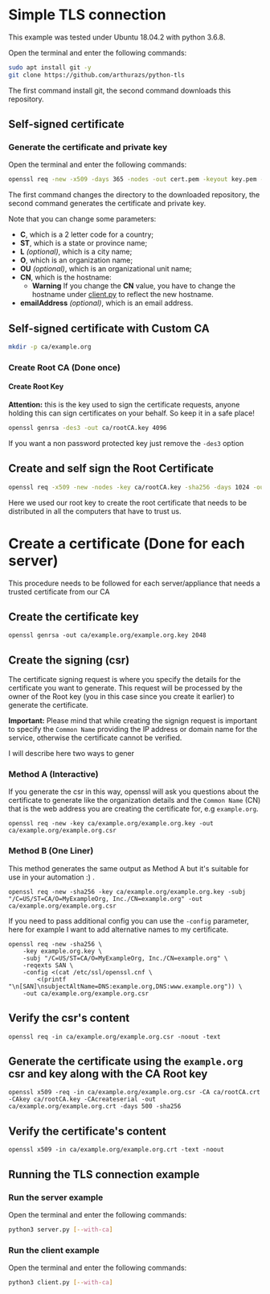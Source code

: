 # Simple TLS connection

This example was tested under Ubuntu 18.04.2 with python 3.6.8.

Open the terminal and enter the following commands:

```bash
sudo apt install git -y
git clone https://github.com/arthurazs/python-tls
```

The first command install git, the second command downloads this repository.

## Self-signed certificate

### Generate the certificate and private key

Open the terminal and enter the following commands:

```bash
openssl req -new -x509 -days 365 -nodes -out cert.pem -keyout key.pem -subj "/C=BR/ST=Rio de Janeiro/L=Niteroi/O=UFF/OU=Midiacom/CN=example.org/emailAddress=arthurazs@midiacom.uff.br"
```

The first command changes the directory to the downloaded repository, the second command generates the certificate and private key.

Note that you can change some parameters:

- **C**, which is a 2 letter code for a country;
- **ST**, which is a state or province name;
- **L** *(optional)*, which is a city name;
- **O**, which is an organization name;
- **OU** *(optional)*, which is an organizational unit name;
- **CN**, which is the hostname:
  - **Warning** If you change the **CN** value, you have to change the hostname under [client.py](client.py) to reflect the new hostname.
- **emailAddress** *(optional)*, which is an email address.

## Self-signed certificate with Custom CA

```bash
mkdir -p ca/example.org
```

### Create Root CA (Done once)

#### Create Root Key

**Attention:** this is the key used to sign the certificate requests, anyone holding this can sign certificates on your behalf. So keep it in a safe place!

```bash
openssl genrsa -des3 -out ca/rootCA.key 4096
```

If you want a non password protected key just remove the `-des3` option


## Create and self sign the Root Certificate

```bash
openssl req -x509 -new -nodes -key ca/rootCA.key -sha256 -days 1024 -out ca/rootCA.crt
```

Here we used our root key to create the root certificate that needs to be distributed in all the computers that have to trust us.


# Create a certificate (Done for each server)

This procedure needs to be followed for each server/appliance that needs a trusted certificate from our CA

## Create the certificate key

```
openssl genrsa -out ca/example.org/example.org.key 2048
```

## Create the signing  (csr)

The certificate signing request is where you specify the details for the certificate you want to generate.
This request will be processed by the owner of the Root key (you in this case since you create it earlier) to generate the certificate.

**Important:** Please mind that while creating the signign request is important to specify the `Common Name` providing the IP address or domain name for the service, otherwise the certificate cannot be verified.

I will describe here two ways to gener

### Method A (Interactive)

If you generate the csr in this way, openssl will ask you questions about the certificate to generate like the organization details and the `Common Name` (CN) that is the web address you are creating the certificate for, e.g `example.org`.

```
openssl req -new -key ca/example.org/example.org.key -out ca/example.org/example.org.csr
```

### Method B (One Liner)

This method generates the same output as Method A but it's suitable for use in your automation :) .

```
openssl req -new -sha256 -key ca/example.org/example.org.key -subj "/C=US/ST=CA/O=MyExampleOrg, Inc./CN=example.org" -out ca/example.org/example.org.csr
```

If you need to pass additional config you can use the `-config` parameter, here for example I want to add alternative names to my certificate.

```
openssl req -new -sha256 \
    -key example.org.key \
    -subj "/C=US/ST=CA/O=MyExampleOrg, Inc./CN=example.org" \
    -reqexts SAN \
    -config <(cat /etc/ssl/openssl.cnf \
        <(printf "\n[SAN]\nsubjectAltName=DNS:example.org,DNS:www.example.org")) \
    -out ca/example.org/example.org.csr
```


## Verify the csr's content

```
openssl req -in ca/example.org/example.org.csr -noout -text
```

## Generate the certificate using the `example.org` csr and key along with the CA Root key

```
openssl x509 -req -in ca/example.org/example.org.csr -CA ca/rootCA.crt -CAkey ca/rootCA.key -CAcreateserial -out ca/example.org/example.org.crt -days 500 -sha256
```

## Verify the certificate's content

```
openssl x509 -in ca/example.org/example.org.crt -text -noout
```
## Running the TLS connection example

### Run the server example

Open the terminal and enter the following commands:

```bash
python3 server.py [--with-ca]
```

### Run the client example

Open the terminal and enter the following commands:

```bash
python3 client.py [--with-ca]
```
